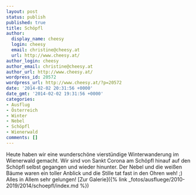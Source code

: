 ```yaml
---
layout: post
status: publish
published: true
title: Schöpfl
author:
  display_name: cheesy
  login: cheesy
  email: christine@cheesy.at
  url: http://www.cheesy.at/
author_login: cheesy
author_email: christine@cheesy.at
author_url: http://www.cheesy.at/
wordpress_id: 20572
wordpress_url: http://www.cheesy.at/?p=20572
date: '2014-02-02 20:31:56 +0000'
date_gmt: '2014-02-02 19:31:56 +0000'
categories:
- Ausflug
- Österreich
- Winter
- Nebel
- Schöpfl
- Wienerwald
comments: []
---
```

Heute haben wir eine wunderschöne vierstündige Winterwanderung im Wienerwald gemacht. Wir sind von Sankt Corona am Schöpfl hinauf auf den Schöpfl selbst gegangen und wieder hinunter.
Der Nebel und die weißen Bäume waren ein toller Anblick und die Stille tat fast in den Ohren weh! ;)
Alles in Allem sehr gelungen!
[Zur Galerie]({% link _fotos/ausfluege/2010-2019/2014/schoepfl/index.md %})
